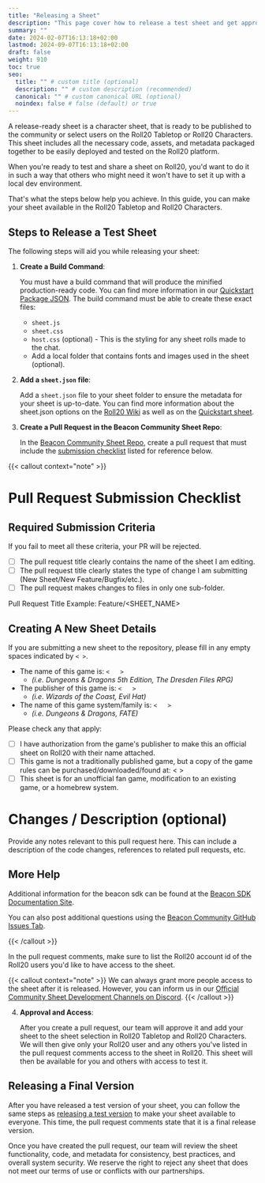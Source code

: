 ```yaml
---
title: "Releasing a Sheet"
description: "This page cover how to release a test sheet and get approved to push it live for everyone on Roll20."
summary: ""
date: 2024-02-07T16:13:18+02:00
lastmod: 2024-09-07T16:13:18+02:00
draft: false
weight: 910
toc: true
seo:
  title: "" # custom title (optional)
  description: "" # custom description (recommended)
  canonical: "" # custom canonical URL (optional)
  noindex: false # false (default) or true
---
```

A release-ready sheet is a character sheet, that is ready to be published to the community or select users on the Roll20 Tabletop or Roll20 Characters. This sheet includes all the necessary code, assets, and metadata packaged together to be easily deployed and tested on the Roll20 platform.

When you're ready to test and share a sheet on Roll20, you'd want to do it in such a way that others who might need it won't have to set it up with a local dev environment.

That's what the steps below help you achieve. In this guide, you can make your sheet available in the Roll20 Tabletop and Roll20 Characters.

## Steps to Release a Test Sheet

The following steps will aid you while releasing your sheet:

1. **Create a Build Command**:

    You must have a build command that will produce the minified production-ready code. You can find more information in our [Quickstart Package JSON](https://wiki.roll20.net/Sheet.json). The build command must be able to create these exact files:

    - `sheet.js`
    - `sheet.css`
    - `host.css` (optional) - This is the styling for any sheet rolls made to the chat.
    - Add a local folder that contains fonts and images used in the sheet (optional).

2. **Add a `sheet.json` file**:

    Add a `sheet.json` file to your sheet folder to ensure the metadata for your sheet is up-to-date. You can find more information about the sheet.json options on the [Roll20 Wiki](https://github.com/Roll20/roll20-beacon-sheets/blob/main/sheets/quickstart-example-sheet/package.json) as well as on the [Quickstart sheet](https://github.com/Roll20/roll20-beacon-sheets/blob/main/sheets/quickstart-example-sheet/sheet.json). 

3. **Create a Pull Request in the Beacon Community Sheet Repo**:

    In the [Beacon Community Sheet Repo](https://github.com/Roll20/roll20-beacon-sheets/tree/main), create a pull request that must include the [submission checklist](https://github.com/Roll20/roll20-beacon-sheets/blob/main/.github/PULL_REQUEST_TEMPLATE.md) listed for reference below.
    
{{< callout context="note" >}}
# Pull Request Submission Checklist

## Required Submission Criteria

If you fail to meet all these criteria, your PR will be rejected.

- [ ] The pull request title clearly contains the name of the sheet I am editing.
- [ ] The pull request title clearly states the type of change I am submitting (New Sheet/New Feature/Bugfix/etc.).
- [ ] The pull request makes changes to files in only one sub-folder.

Pull Request Title Example: Feature/<SHEET_NAME>

## Creating A New Sheet Details

If you are submitting a new sheet to the repository, please fill in any empty spaces indicated by `< >`.

- The name of this game is: `<   >`  
  - _(i.e. Dungeons & Dragons 5th Edition, The Dresden Files RPG)_
- The publisher of this game is: `<   >` 
  - _(i.e. Wizards of the Coast, Evil Hat)_
- The name of this game system/family is: `<   >` 
  - _(i.e. Dungeons & Dragons, FATE)_

Please check any that apply:

- [ ] I have authorization from the game's publisher to make this an official sheet on Roll20 with their name attached.
- [ ] This game is not a traditionally published game, but a copy of the game rules can be purchased/downloaded/found at: <   >
- [ ] This sheet is for an unofficial fan game, modification to an existing game, or a homebrew system.

# Changes / Description (optional)

Provide any notes relevant to this pull request here. This can include a description of the code changes, references to related pull requests, etc.

## More Help

Additional information for the beacon sdk can be found at the
[Beacon SDK Documentation Site](https://roll20.github.io/beacon-docs/docs/guides/introduction/).

You can also post additional questions using the
[Beacon Community GitHub Issues Tab](https://github.com/Roll20/roll20-beacon-sheets/issues).

{{< /callout >}}
    
In the pull request comments, make sure to list the Roll20 account id of the Roll20 users you'd like to have access to the sheet.

{{< callout context="note" >}}
We can always grant more people access to the sheet after it is released. However, you can inform us in our [Official Community Sheet Development Channels on Discord](https://discord.com/invite/RollThru).
{{< /callout >}}

4. **Approval and Access**:

    After you create a pull request, our team will approve it and add your sheet to the sheet selection in Roll20 Tabletop and Roll20 Characters. We will then give only your Roll20 user and any others you've listed in the pull request comments access to the sheet in Roll20. This sheet will then be available for you and others with access to test it.

## Releasing a Final Version

After you have released a test version of your sheet, you can follow the same steps as [releasing a test version](#steps-to-release-a-test-sheet) to make your sheet available to everyone. This time, the pull request comments state that it is a final release version.

Once you have created the pull request, our team will review the sheet functionality, code, and metadata for consistency, best practices, and overall system security. We reserve the right to reject any sheet that does not meet our terms of use or conflicts with our partnerships.